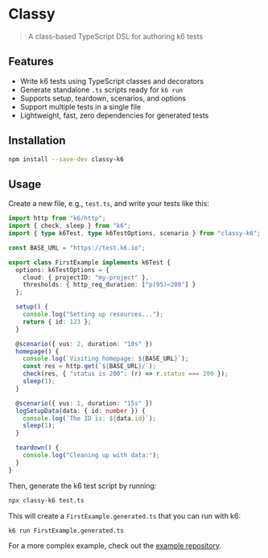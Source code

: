 # Classy

> A class-based TypeScript DSL for authoring k6 tests

## Features

- Write k6 tests using TypeScript classes and decorators
- Generate standalone `.ts` scripts ready for `k6 run`
- Supports setup, teardown, scenarios, and options
- Support multiple tests in a single file
- Lightweight, fast, zero dependencies for generated tests

## Installation

```bash
npm install --save-dev classy-k6
```

## Usage

Create a new file, e.g., `test.ts`, and write your tests like this:
```typescript
import http from "k6/http";
import { check, sleep } from "k6";
import { type k6Test, type k6TestOptions, scenario } from "classy-k6";

const BASE_URL = "https://test.k6.io";

export class FirstExample implements k6Test {
  options: k6TestOptions = {
    cloud: { projectID: "my-project" },
    thresholds: { http_req_duration: ["p(95)<200"] }
  };

  setup() {
    console.log("Setting up resources...");
    return { id: 123 };
  }

  @scenario({ vus: 2, duration: "10s" })
  homepage() {
    console.log(`Visiting homepage: ${BASE_URL}`);
    const res = http.get(`${BASE_URL}/`);
    check(res, { "status is 200": (r) => r.status === 200 });
    sleep(1);
  }

  @scenario({ vus: 1, duration: "15s" })
  logSetupData(data: { id: number }) {
    console.log(`The ID is: ${data.id}`);
    sleep(1);
  }

  teardown() {
    console.log("Cleaning up with data:");
  }
}
```

Then, generate the k6 test script by running:
```bash
npx classy-k6 test.ts
```

This will create a `FirstExample.generated.ts` that you can run with k6:
```bash
k6 run FirstExample.generated.ts
```

For a more complex example, check out the [example repository](https://github.com/dgzlopes/classy-example).